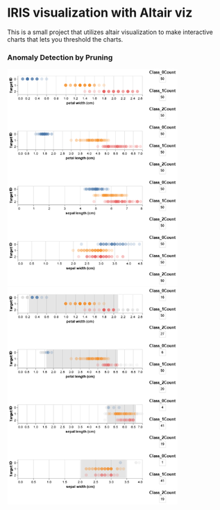 # IRIS visualization with Altair viz
This is a small project that utilizes altair visualization to make interactive charts that lets you threshold the charts.

### Anomaly Detection by Pruning

<img src = "images/no_selection.png" height = "500"><img src = "images/selection.png" height = "500">

